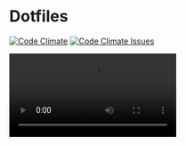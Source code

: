 # Dotfiles

[![Code Climate][code-climate-image]][code-climate-url]
[![Code Climate Issues][code-climate-issues-image]][code-climate-issues-url]

[code-climate-image]: https://codeclimate.com/github/rusty1s/dotfiles/badges/gpa.svg
[code-climate-url]: https://codeclimate.com/github/rusty1s/dotfiles
[code-climate-issues-image]: https://codeclimate.com/github/rusty1s/dotfiles/badges/issue_count.svg
[code-climate-issues-url]: https://codeclimate.com/github/rusty1s/dotfiles/issues

![Install Video](https://thumbs.gfycat.com/GrayHelplessJackrabbit-mobile.mp4)
